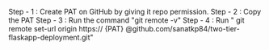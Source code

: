 Step - 1 : Create PAT on GitHub by giving it repo permission.
Step - 2 : Copy the PAT
Step - 3 : Run the command "git remote -v"
Step - 4 : Run " git remote set-url origin https:// {PAT} @github.com/sanatkp84/two-tier-flaskapp-deployment.git"
